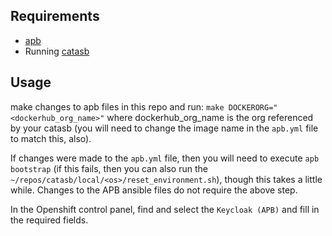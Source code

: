 ## Requirements
- [apb](https://github.com/fusor/ansible-playbook-bundle/blob/master/README.md#installing-the-apb-tool)
- Running [catasb](https://github.com/fusor/catasb)

## Usage
make changes to apb files in this repo and run: `make DOCKERORG="<dockerhub_org_name>"` where dockerhub_org_name is the org referenced by your catasb (you will need to change the image name in the `apb.yml` file to match this, also).

If changes were made to the `apb.yml` file, then you will need to execute `apb bootstrap` (if this fails, then you can also run the `~/repos/catasb/local/<os>/reset_environment.sh`), though this takes a little while. Changes to the APB ansible files do not require the above step.

In the Openshift control panel, find and select the `Keycloak (APB)` and fill in the required fields. 